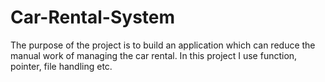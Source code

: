 # Car-Rental-System
The purpose of the project is to build an application which can reduce the manual work of managing the car rental. In this project I use function, pointer, file handling etc.
